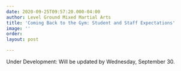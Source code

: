 ```yaml
---
date: 2020-09-25T09:57:20.000-04:00
author: Level Ground Mixed Martial Arts
title: 'Coming Back to the Gym: Student and Staff Expectations'
image: ''
order: 
layout: post

---
```

Under Development: Will be updated by Wednesday, September 30.